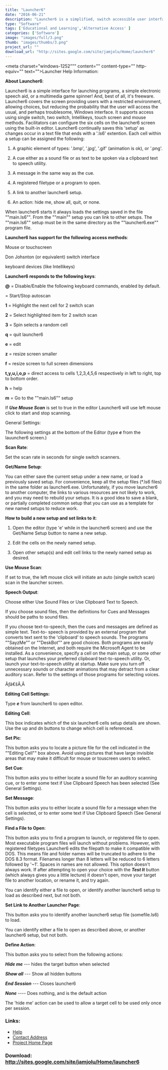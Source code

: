 ```yaml
---
title: "Launcher6"
date: "2016-06-21"
description: "Launcher6 is a simplified, switch accessible user interface that can launch programs, act as an electronic speech device, or act as a multimedia game spinner for Windows computers. The launcher6 screen completely covers the screen offering 6 choices, but reducing the probability that the user will encounter the perhaps troublesome Windows interface. Multiple access methods and supports like auditory scanning are simultaneously supported. The built in editor saves any changes automatically as they are made."
type: "Software"
tags: ['Educational and Learning','Alternative Access' ]
categories: ['Software']
image: "images/full/3.png"
thumb: "images/thumbs/3.png"
project_url: ""
download_url: "http://sites.google.com/site/jamjolu/Home/launcher6"
---
```

<meta charset="windows-1252""" content="" content-type="" http-equiv="" text=""></meta><meta content="" generator="" microsoft="" name="" word=""></meta><title>Launcher Help Information:</title><meta c:="" content="" files="" name="" office="" template=""></meta>Launcher Help Information:

 **About Launcher6**:

Launcher6 is a simple interface for launching programs, a simple electronic speech aid, or a multimedia game spinner! And, best of all, it's freeware. Launcher6 covers the screen providing users with a restricted environment, allowing choices, but reducing the probability that the user will access the usual, and perhaps troublesome, Windows interface. It supports access using single switch, two switch, Intellikeys, touch screen and mouse methods. Facilitators can configure the six cells on the launcher6 screen using the built-in editor. Launcher6 continually saves this 'setup' as changes occur in a text file that ends with a '.ls6' extention. Each cell within a setup can be assigned the following:

1. A graphic element of types: '.bmp', '.jpg', '.gif' (animation is ok), or '.png'.

2. A cue either as a sound file or as text to be spoken via a clipboard text to speech utility.

3. A message in the same way as the cue.

4. A registered filetype or a program to open.

5. A link to another launcher6 setup.

6. An action: hide me, show all, quit, or none.

When launcher6 starts it always loads the settings saved in the file ""main.ls6"". From the ""main"" setup you can link to other setups. The ""main.ls6"" setup must be in the same directory as the ""launcher6.exe"" program file.

 **Launcher6 has support for the following access methods**:

Mouse or touchscreen

Don Johsnton (or equivalent) switch interface

keyboard devices (like Intellikeys)

 **Launcher6 responds to the following keys**:

 **@** = Disable/Enable the following keyboard commands, enabled by default.

  = Start/Stop autoscan

 **1** = Highlight the next cell for 2 switch scan

 **2** = Select highlighted item for 2 switch scan

 **3** = Spin selects a random cell

 **q** = quit launcher6

 **e** = edit

 **z** = resize screen smaller

 **f** = resize screen to full screen dimensions

 **t,y,u,i,o,p** = direct access to cells 1,2,3,4,5,6 respectively in left to right, top to bottom order.

 **h** = help

 **m** = Go to the ""main.ls6"" setup

If **_Use Mouse Scan_** is set to true in the editor Launcher6 will use left mouse click to start and stop scanning.

 General Settings:

The following settings at the bottom of the Editor (type **_e_** from the lauuncher6 screen.)

 **Scan Rate**:

Set the scan rate in seconds for single switch scanners.

 **Get/Name Setup**:

You can either save the current setup under a new name, or load a previously saved setup. For convenience, keep all the setup files (\*.ls6 files) in the same folder as launcher6.exe. Unfortunately, if you move launcher6 to another computer, the links to various resources are not likely to work, and you may need to rebuild your setups. It is a good idea to save a blank, or partially completed common setup that you can use as a template for new named setups to reduce work.

 **How to build a new setup and set links to it**:

1. Open the editor (type 'e' while in the launcher6 screen) and use the Get/Name Setup button to name a new setup.

2. Edit the cells on the newly named setup.

3. Open other setup(s) and edit cell links to the newly named setup as desired.

 **Use Mouse Scan**:

If set to true, the left mouse click will initiate an auto (single switch scan) scan in the launcher screen.

 **Speech Output**:

Choose either Use Sound Files or Use Clipboard Text to Speech.

If you choose sound files, then the definitions for Cues and Messages should be paths to sound files.

If you choose text-to-speech, then the cues and messages are defined as simple text. Text-to- speech is provided by an external program that converts text sent to the 'clipboard' to speech sounds. The programs ""SayzMe"" or ""DeskBot"" are good choices. Both programs are easily obtained on the Internet, and both require the Microsoft Agent to be installed. As a convenience, specify a cell on the main setup, or some other setup that launches your preferred clipboard text-to-speech utility. Or, launch your text-to-speech utility at startup. Make sure you turn off unnecessary sounds or character animations that may detract from a clear auditory scan. Refer to the settings of those programs for selecting voices.

Ãƒâ€šÃ‚Â 

 **Editing Cell Settings:**

Type **_e_** from launcher6 to open editor.

 **Editing Cell**:

This box indicates which of the six launcher6 cells setup details are shown. Use the up and dn buttons to change which cell is referenced.

 **Set Pic**:

This button asks you to locate a picture file for the cell indicated in the ""Editing Cell"" box above. Avoid using pictures that have large invisible areas that may make it difficult for mouse or touscreen users to select.

 **Set Cue**:

This button asks you to either locate a sound file for an auditory scanning cue, or to enter some text if Use Clipboard Speech has been selected (See General Settings).

 **Set Message**:

This button asks you to either locate a sound file for a message when the cell is selected, or to enter some text if Use Clipboard Speech (See General Settings).

 **Find a File to Open**:

This button asks you to find a program to launch, or registered file to open. Most executable program files will launch without problems. However, with registered filetypes Launcher6 edits the filepath to make it compatible with DOS. This means file and folder names will be truncated to adhere to the DOS 8.3 format. Filenames longer than 8 letters will be reduced to 6 letters followed by '~1'. Spaces in names are not allowed. This option doesn't always work. If after attempting to open your choice with the **_Test It_** button (which always gives you a little lecture) it doesn't open, move your target file to another location, or rename it, and try again.

You can identify either a file to open, or identify another launcher6 setup to load as described next, but not both.

 **Set Link to Another Launcher Page**:

This button asks you to identify another launcher6 setup file (somefile.ls6) to load.

You can identify either a file to open as described above, or another launcher6 setup, but not both.

 **Define Action**:

This button asks you to select from the following actions:

 **_Hide me_** --- hides the target button when selected

 **_Show all_** --- Show all hidden buttons

 **_End Session_** --- Closes launcher6

 **_None_** ---- Does nothing, and is the default action

The 'hide me' action can be used to allow a target cell to be used only once per session.

### Links:
- <a href="http://www.oatsoft.org/Software/launcher6/help">Help</a>
- <a href="mailto:jamjolu@hotmail.com">Contact Address</a>
- <a href="http://sites.google.com/site/jamjolu/Home/launcher6">Project Home Page</a>

### Download: http://sites.google.com/site/jamjolu/Home/launcher6 
